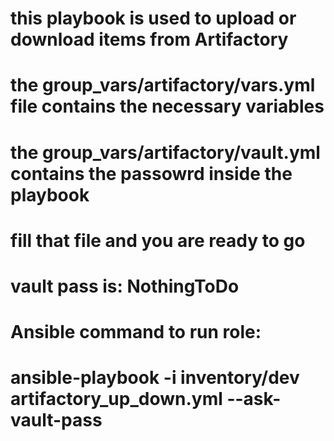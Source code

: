 # this playbook is used to upload or download items from Artifactory
# the group_vars/artifactory/vars.yml file contains the necessary variables
# the group_vars/artifactory/vault.yml contains the passowrd inside the playbook
# fill that file and you are ready to go
#
# vault pass is: NothingToDo
# Ansible command to run role:
# ansible-playbook -i inventory/dev artifactory_up_down.yml --ask-vault-pass
